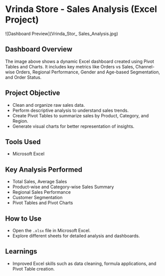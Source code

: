 # Vrinda Store - Sales Analysis (Excel Project)

![Dashboard Preview](Vrinda_Stor_ Sales_Analysis.jpg) 
## Dashboard Overview
The image above shows a dynamic Excel dashboard created using Pivot Tables and Charts. It includes key metrics like Orders vs Sales, Channel-wise Orders, Regional Performance, Gender and Age-based Segmentation, and Order Status.

## Project Objective
- Clean and organize raw sales data.
- Perform descriptive analysis to understand sales trends.
- Create Pivot Tables to summarize sales by Product, Category, and Region.
- Generate visual charts for better representation of insights.

## Tools Used
- Microsoft Excel

## Key Analysis Performed
- Total Sales, Average Sales
- Product-wise and Category-wise Sales Summary
- Regional Sales Performance
- Customer Segmentation
- Pivot Tables and Pivot Charts

## How to Use
- Open the `.xlsx` file in Microsoft Excel.
- Explore different sheets for detailed analysis and dashboards.

## Learnings
- Improved Excel skills such as data cleaning, formula applications, and Pivot Table creation.
